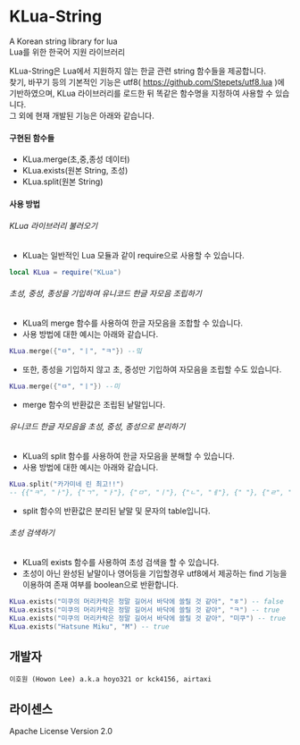 # KLua-String
A Korean string library for lua<br>
Lua를 위한 한국어 지원 라이브러리

KLua-String은 Lua에서 지원하지 않는 한글 관련 string 함수들을 제공합니다.<br>
찾기, 바꾸기 등의 기본적인 기능은 utf8( https://github.com/Stepets/utf8.lua )에 기반하였으며, KLua 라이브러리를 로드한 뒤 똑같은 함수명을 지정하여 사용할 수 있습니다.<br>
그 외에 현재 개발된 기능은 아래와 같습니다.<br>

#### 구현된 함수들
- KLua.merge(초,중,종성 데이터)
- KLua.exists(원본 String, 초성)
- KLua.split(원본 String)

#### 사용 방법

###### KLua 라이브러리 불러오기
- KLua는 일반적인 Lua 모듈과 같이 require으로 사용할 수 있습니다.
```lua
local KLua = require("KLua")
```

###### 초성, 중성, 종성을 기입하여 유니코드 한글 자모음 조립하기
- KLua의 merge 함수를 사용하여 한글 자모음을 조합할 수 있습니다.
- 사용 방법에 대한 예시는 아래와 같습니다.
```lua
KLua.merge({"ㅁ", "ㅣ", "ㅋ"}) --밐
```
- 또한, 종성을 기입하지 않고 초, 중성만 기입하여 자모음을 조립할 수도 있습니다.
```lua
KLua.merge({"ㅁ", "ㅣ"}) --미
```
- merge 함수의 반환값은 조립된 낱말입니다.

###### 유니코드 한글 자모음을 초성, 중성, 종성으로 분리하기
- KLua의 split 함수를 사용하여 한글 자모음을 분해할 수 있습니다.
- 사용 방법에 대한 예시는 아래와 같습니다.
```lua
KLua.split("카가미네 린 최고!!")
-- {{"ㅋ", "ㅏ"}, {"ㄱ", "ㅏ"}, {"ㅁ", "ㅣ"}, {"ㄴ", "ㅔ"}, {" "}, {"ㄹ", "ㅣ", "ㄴ"}, {" "}, {"ㅊ", "ㅚ"}, {"ㄱ", "ㅗ"}, {"!"}, {"!"}}
```
- split 함수의 반환값은 분리된 낱말 및 문자의 table입니다.

###### 초성 검색하기
- KLua의 exists 함수를 사용하여 초성 검색을 할 수 있습니다.
- 초성이 아닌 완성된 낱말이나 영어등을 기입할경우 utf8에서 제공하는 find 기능을 이용하여 존재 여부를 boolean으로 반환합니다.
```lua
KLua.exists("미쿠의 머리카락은 정말 길어서 바닥에 쓸릴 것 같아", "ㅎ") -- false
KLua.exists("미쿠의 머리카락은 정말 길어서 바닥에 쓸릴 것 같아", "ㅋ") -- true
KLua.exists("미쿠의 머리카락은 정말 길어서 바닥에 쓸릴 것 같아", "미쿠") -- true
KLua.exists("Hatsune Miku", "M") -- true
```

개발자
----
`이호원 (Howon Lee) a.k.a hoyo321 or kck4156, airtaxi`

라이센스
----
Apache License Version 2.0